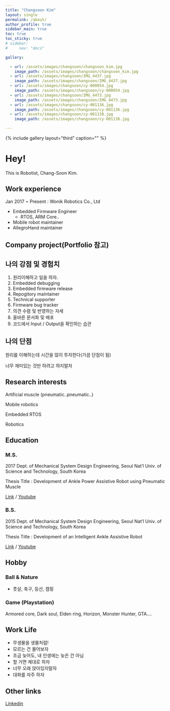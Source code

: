 ```yaml
---
title: "Changsoon Kim"
layout: single
permalink: /about/
author_profile: true
sidebar_main: true
toc: true
toc_sticky: true
# sidebar:
#     nav: "docs"

gallery:

  - url: /assets/images/changsoon/changsoon_kim.jpg
    image_path: /assets/images/changsoon/changsoon_kim.jpg  
  - url: /assets/images/changsoon/IMG_4437.jpg
    image_path: /assets/images/changsoon/IMG_4437.jpg
  - url: /assets/images/changsoon/cy-000054.jpg
    image_path: /assets/images/changsoon/cy-000054.jpg  
  - url: /assets/images/changsoon/IMG_4473.jpg
    image_path: /assets/images/changsoon/IMG_4473.jpg  
  - url: /assets/images/changsoon/cy-001136.jpg
    image_path: /assets/images/changsoon/cy-001136.jpg
  - url: /assets/images/changsoon/cy-001138.jpg
    image_path: /assets/images/changsoon/cy-001138.jpg

---
```


{% include gallery layout="third" caption="" %}
# Hey!
  
This is Robotist, Chang-Soon Kim.  

## Work experience

Jan 2017 ~ Present : Wonik Robotics Co., Ltd
- Embedded Firmware Engineer
  - RTOS, ARM Core..
- Mobile robot maintainer
- AllegroHand maintainer

## Company project(Portfolio 참고)

## 나의 강점 및 경험치
1. 원리이해하고 일을 하자.
2. Embedded debugging
3. Embedded firmware release
4. Repogitory maintainer
5. Technical supporter
6. Firmware bug tracker
7. 의견 수렴 및 반영하는 자세
8. 올바른 문서화 및 배포
9. 코드에서 Input / Output을 확인하는 습관

## 나의 단점
원리를 이해하는데 시간을 많이 투자한다(가끔 단점이 됨)

너무 재미있는 것만 하려고 하지말자
## Research interests

Artificial muscle (pneumatic..pneumatic..)

Mobile robotics

Embedded RTOS

Robotics

## Education
### M.S. 
2017 Dept. of Mechanical System Design Engineering, Seoul Nat’l Univ. of Science and Technology, South Korea

Thesis Title : Development of Ankle Power Assistive Robot using Pneumatic Muscle

[Link](https://doi.org/10.3795/KSME-A.2017.41.8.771) / [Youtube](https://www.youtube.com/watch?v=pNlS6bKO4vw)  

### B.S. 
2015 Dept. of Mechanical System Design Engineering, Seoul Nat’l Univ. of Science and Technology, South Korea

Thesis Title : Development of an Intelligent Ankle Assistive Robot

[Link](http://dx.doi.org/10.5302/J.ICROS.2015.15.9022) / [Youtube](https://youtu.be/sAeBIzgzT4A)  


## Hobby
### Ball & Nature
- 풋살, 축구, 등산, 캠핑  

### Game (Playstation) 
Armored core, Dark soul, Elden ring, Horizon, Monster Hunter, GTA....

## Work Life

- 무생물을 생물처럼!  
- 모르는 건 물어보자
- 조금 늦어도, 내 인생에는 늦은 건 아님
- 할 거면 제대로 하자
- 너무 오래 앉아있지말자
- 대화를 자주 하자


## Other links

[Linkedin](www.linkedin.com/in/changsoonkim)